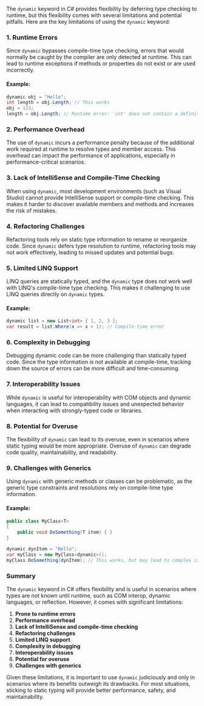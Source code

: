 The `dynamic` keyword in C# provides flexibility by deferring type checking to runtime, but this flexibility comes with several limitations and potential pitfalls. Here are the key limitations of using the `dynamic` keyword:

### 1. **Runtime Errors**
Since `dynamic` bypasses compile-time type checking, errors that would normally be caught by the compiler are only detected at runtime. This can lead to runtime exceptions if methods or properties do not exist or are used incorrectly.

#### Example:
```csharp
dynamic obj = "Hello";
int length = obj.Length; // This works
obj = 123;
length = obj.Length; // Runtime error: 'int' does not contain a definition for 'Length'
```

### 2. **Performance Overhead**
The use of `dynamic` incurs a performance penalty because of the additional work required at runtime to resolve types and member access. This overhead can impact the performance of applications, especially in performance-critical scenarios.

### 3. **Lack of IntelliSense and Compile-Time Checking**
When using `dynamic`, most development environments (such as Visual Studio) cannot provide IntelliSense support or compile-time checking. This makes it harder to discover available members and methods and increases the risk of mistakes.

### 4. **Refactoring Challenges**
Refactoring tools rely on static type information to rename or reorganize code. Since `dynamic` defers type resolution to runtime, refactoring tools may not work effectively, leading to missed updates and potential bugs.

### 5. **Limited LINQ Support**
LINQ queries are statically typed, and the `dynamic` type does not work well with LINQ's compile-time type checking. This makes it challenging to use LINQ queries directly on `dynamic` types.

#### Example:
```csharp
dynamic list = new List<int> { 1, 2, 3 };
var result = list.Where(x => x > 1); // Compile-time error
```

### 6. **Complexity in Debugging**
Debugging dynamic code can be more challenging than statically typed code. Since the type information is not available at compile-time, tracking down the source of errors can be more difficult and time-consuming.

### 7. **Interoperability Issues**
While `dynamic` is useful for interoperability with COM objects and dynamic languages, it can lead to compatibility issues and unexpected behavior when interacting with strongly-typed code or libraries.

### 8. **Potential for Overuse**
The flexibility of `dynamic` can lead to its overuse, even in scenarios where static typing would be more appropriate. Overuse of `dynamic` can degrade code quality, maintainability, and readability.

### 9. **Challenges with Generics**
Using `dynamic` with generic methods or classes can be problematic, as the generic type constraints and resolutions rely on compile-time type information.

#### Example:
```csharp
public class MyClass<T>
{
    public void DoSomething(T item) { }
}

dynamic dynItem = "Hello";
var myClass = new MyClass<dynamic>();
myClass.DoSomething(dynItem); // This works, but may lead to complex issues
```

### Summary

The `dynamic` keyword in C# offers flexibility and is useful in scenarios where types are not known until runtime, such as COM interop, dynamic languages, or reflection. However, it comes with significant limitations:

1. **Prone to runtime errors**
2. **Performance overhead**
3. **Lack of IntelliSense and compile-time checking**
4. **Refactoring challenges**
5. **Limited LINQ support**
6. **Complexity in debugging**
7. **Interoperability issues**
8. **Potential for overuse**
9. **Challenges with generics**

Given these limitations, it is important to use `dynamic` judiciously and only in scenarios where its benefits outweigh its drawbacks. For most situations, sticking to static typing will provide better performance, safety, and maintainability.